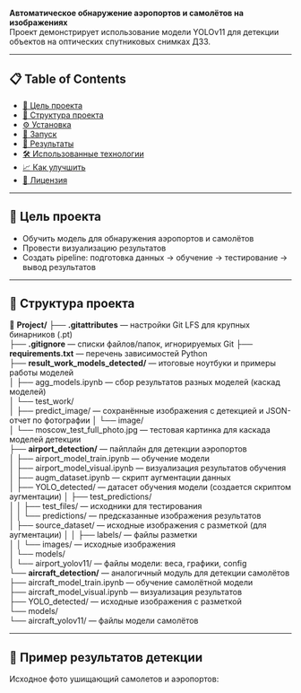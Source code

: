 **Автоматическое обнаружение аэропортов и самолётов на изображениях**  
Проект демонстрирует использование модели YOLOv11 для детекции объектов на оптических спутниковых снимках ДЗЗ.

---

## 📋 Table of Contents

- [🎯 Цель проекта](#цель-проекта)  
- [📁 Структура проекта](#структура-проекта)  
- [⚙️ Установка](#установка)  
- [🚀 Запуск](#запуск)  
- [📸 Результаты](#результаты)  
- [🛠 Использованные технологии](#использованные-технологии)  
- [📈 Как улучшить](#как-улучшить)  
- [📝 Лицензия](#лицензия)

---

## 🎯 Цель проекта

- Обучить модель для обнаружения аэропортов и самолётов  
- Провести визуализацию результатов  
- Создать pipeline: подготовка данных → обучение → тестирование → вывод результатов

---

## 📁 Структура проекта

📂 **Project/**
├── **.gitattributes** — настройки Git LFS для крупных бинарников (.pt)  
├── **.gitignore** — списки файлов/папок, игнорируемых Git
├── **requirements.txt** — перечень зависимостей Python  
├── **result_work_models_detected/** — итоговые ноутбуки и примеры работы моделей  
│   ├── agg_models.ipynb — сбор результатов разных моделей (каскад моделей)  
│   └── test_work/  
│       ├── predict_image/ — сохранённые изображения с детекцией и JSON-отчет по фотографии
│       └── image/  
│           └── moscow_test_full_photo.jpg — тестовая картинка для каскада моделей детекции  
├── **airport_detection/** — пайплайн для детекции аэропортов  
│   ├── airport_model_train.ipynb — обучение модели  
│   ├── airport_model_visual.ipynb — визуализация результатов обучения
│   ├── augm_dataset.ipynb — скрипт аугментации данных  
│   ├── YOLO_detected/ — датасет обучения модели (создается скриптом аугментации) 
│   ├── test_predictions/  
│   │   ├── test_files/ — исходники для тестирования  
│   │   └── predictions/ — предсказанные изображения результатов  
│   ├── source_dataset/ — исходные изображения с разметкой (для аугментации) 
│   │   ├── labels/ — файлы разметки  
│   │   └── images/ — исходные изображения  
│   └── models/  
│       └── airport_yolov11/ — файлы модели: веса, графики, config  
└── **aircraft_detection/** — аналогичный модуль для детекции самолётов  
    ├── aircraft_model_train.ipynb — обучение самолётной модели  
    ├── aircraft_model_visual.ipynb — визуализация результатов  
    ├── YOLO_detected/ — исходные изображения с разметкой  
    └── models/  
        └── aircraft_yolov11/ — файлы модели самолётов  



---
## 📸 Пример результатов детекции

Исходное фото ушищающий самолетов и аэропортов:



